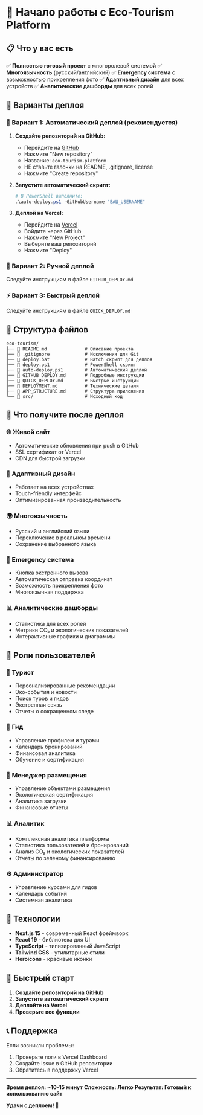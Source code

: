 # 🚀 Начало работы с Eco-Tourism Platform

## 📋 Что у вас есть

✅ **Полностью готовый проект** с многоролевой системой
✅ **Многоязычность** (русский/английский)
✅ **Emergency система** с возможностью прикрепления фото
✅ **Адаптивный дизайн** для всех устройств
✅ **Аналитические дашборды** для всех ролей

## 🎯 Варианты деплоя

### 🚀 Вариант 1: Автоматический деплой (рекомендуется)

1. **Создайте репозиторий на GitHub:**
   - Перейдите на [GitHub](https://github.com)
   - Нажмите "New repository"
   - Название: `eco-tourism-platform`
   - НЕ ставьте галочки на README, .gitignore, license
   - Нажмите "Create repository"

2. **Запустите автоматический скрипт:**
   ```powershell
   # В PowerShell выполните:
   .\auto-deploy.ps1 -GitHubUsername "ВАШ_USERNAME"
   ```

3. **Деплой на Vercel:**
   - Перейдите на [Vercel](https://vercel.com)
   - Войдите через GitHub
   - Нажмите "New Project"
   - Выберите ваш репозиторий
   - Нажмите "Deploy"

### 📝 Вариант 2: Ручной деплой

Следуйте инструкциям в файле `GITHUB_DEPLOY.md`

### ⚡ Вариант 3: Быстрый деплой

Следуйте инструкциям в файле `QUICK_DEPLOY.md`

## 📁 Структура файлов

```
eco-tourism/
├── 📄 README.md              # Описание проекта
├── 📄 .gitignore             # Исключения для Git
├── 📄 deploy.bat             # Batch скрипт для деплоя
├── 📄 deploy.ps1             # PowerShell скрипт
├── 📄 auto-deploy.ps1        # Автоматический деплой
├── 📄 GITHUB_DEPLOY.md       # Подробные инструкции
├── 📄 QUICK_DEPLOY.md        # Быстрые инструкции
├── 📄 DEPLOYMENT.md          # Технические детали
├── 📄 APP_STRUCTURE.md       # Структура приложения
└── 📁 src/                   # Исходный код
```

## 🎯 Что получите после деплоя

### 🌐 Живой сайт
- Автоматические обновления при push в GitHub
- SSL сертификат от Vercel
- CDN для быстрой загрузки

### 📱 Адаптивный дизайн
- Работает на всех устройствах
- Touch-friendly интерфейс
- Оптимизированная производительность

### 🌍 Многоязычность
- Русский и английский языки
- Переключение в реальном времени
- Сохранение выбранного языка

### 🚨 Emergency система
- Кнопка экстренного вызова
- Автоматическая отправка координат
- Возможность прикрепления фото
- Многоязычная поддержка

### 📊 Аналитические дашборды
- Статистика для всех ролей
- Метрики CO₂ и экологических показателей
- Интерактивные графики и диаграммы

## 👥 Роли пользователей

### 👤 **Турист**
- Персонализированные рекомендации
- Эко-события и новости
- Поиск туров и гидов
- Экстренная связь
- Отчеты о сокращенном следе

### 🎯 **Гид**
- Управление профилем и турами
- Календарь бронирований
- Финансовая аналитика
- Обучение и сертификация

### 🏨 **Менеджер размещения**
- Управление объектами размещения
- Экологическая сертификация
- Аналитика загрузки
- Финансовые отчеты

### 📊 **Аналитик**
- Комплексная аналитика платформы
- Статистика пользователей и бронирований
- Анализ CO₂ и экологических показателей
- Отчеты по зеленому финансированию

### ⚙️ **Администратор**
- Управление курсами для гидов
- Календарь событий
- Системная аналитика

## 🔧 Технологии

- **Next.js 15** - современный React фреймворк
- **React 19** - библиотека для UI
- **TypeScript** - типизированный JavaScript
- **Tailwind CSS** - утилитарные стили
- **Heroicons** - красивые иконки

## 🚀 Быстрый старт

1. **Создайте репозиторий на GitHub**
2. **Запустите автоматический скрипт**
3. **Деплойте на Vercel**
4. **Проверьте все функции**

## 📞 Поддержка

Если возникли проблемы:
1. Проверьте логи в Vercel Dashboard
2. Создайте Issue в GitHub репозитории
3. Обратитесь в поддержку Vercel

---

**Время деплоя: ~10-15 минут**
**Сложность: Легко**
**Результат: Готовый к использованию сайт**

**Удачи с деплоем! 🚀** 